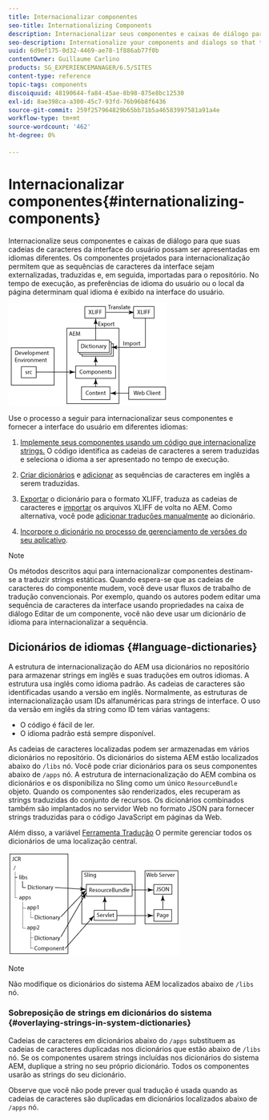 ```yaml
---
title: Internacionalizar componentes
seo-title: Internationalizing Components
description: Internacionalizar seus componentes e caixas de diálogo para que suas cadeias de caracteres da interface do usuário possam ser apresentadas em diferentes idiomas
seo-description: Internationalize your components and dialogs so that their UI strings can be presented in different languages
uuid: 6d9ef175-0d32-4469-ae78-1f886ab77f0b
contentOwner: Guillaume Carlino
products: SG_EXPERIENCEMANAGER/6.5/SITES
content-type: reference
topic-tags: components
discoiquuid: 48190644-fa84-45ae-8b98-875e8bc12530
exl-id: 8ae398ca-a300-45c7-93fd-76b96b8f6436
source-git-commit: 259f257964829b65bb71b5a46583997581a91a4e
workflow-type: tm+mt
source-wordcount: '462'
ht-degree: 0%

---
```


# Internacionalizar componentes{#internationalizing-components}

Internacionalize seus componentes e caixas de diálogo para que suas cadeias de caracteres da interface do usuário possam ser apresentadas em idiomas diferentes. Os componentes projetados para internacionalização permitem que as sequências de caracteres da interface sejam externalizadas, traduzidas e, em seguida, importadas para o repositório. No tempo de execução, as preferências de idioma do usuário ou o local da página determinam qual idioma é exibido na interface do usuário.

![chlimage_1-9](assets/chlimage_1-9a.png)

Use o processo a seguir para internacionalizar seus componentes e fornecer a interface do usuário em diferentes idiomas:

1. [Implemente seus componentes usando um código que internacionalize strings.](/help/sites-developing/i18n-dev.md) O código identifica as cadeias de caracteres a serem traduzidas e seleciona o idioma a ser apresentado no tempo de execução.
1. [Criar dicionários](/help/sites-developing/i18n-translator.md#creating-a-dictionary) e [adicionar](/help/sites-developing/i18n-translator.md#adding-changing-and-removing-strings) as sequências de caracteres em inglês a serem traduzidas.

1. [Exportar](/help/sites-developing/i18n-translator.md#exporting-a-dictionary) o dicionário para o formato XLIFF, traduza as cadeias de caracteres e [importar](/help/sites-developing/i18n-translator.md#importing-a-dictionary) os arquivos XLIFF de volta no AEM. Como alternativa, você pode [adicionar traduções manualmente](/help/sites-developing/i18n-translator.md#editing-translated-strings) ao dicionário.

1. [Incorpore o dicionário no processo de gerenciamento de versões do seu aplicativo](/help/sites-developing/i18n-translator.md#publishing-dictionaries).

>[!NOTE]
>
>Os métodos descritos aqui para internacionalizar componentes destinam-se a traduzir strings estáticas. Quando espera-se que as cadeias de caracteres do componente mudem, você deve usar fluxos de trabalho de tradução convencionais. Por exemplo, quando os autores podem editar uma sequência de caracteres da interface usando propriedades na caixa de diálogo Editar de um componente, você não deve usar um dicionário de idioma para internacionalizar a sequência.

## Dicionários de idiomas {#language-dictionaries}

A estrutura de internacionalização do AEM usa dicionários no repositório para armazenar strings em inglês e suas traduções em outros idiomas. A estrutura usa inglês como idioma padrão. As cadeias de caracteres são identificadas usando a versão em inglês. Normalmente, as estruturas de internacionalização usam IDs alfanuméricas para strings de interface. O uso da versão em inglês da string como ID tem várias vantagens:

* O código é fácil de ler.
* O idioma padrão está sempre disponível.

As cadeias de caracteres localizadas podem ser armazenadas em vários dicionários no repositório. Os dicionários do sistema AEM estão localizados abaixo do `/libs` nó. Você pode criar dicionários para os seus componentes abaixo de `/apps` nó. A estrutura de internacionalização do AEM combina os dicionários e os disponibiliza no Sling como um único `ResourceBundle` objeto. Quando os componentes são renderizados, eles recuperam as strings traduzidas do conjunto de recursos. Os dicionários combinados também são implantados no servidor Web no formato JSON para fornecer strings traduzidas para o código JavaScript em páginas da Web.

Além disso, a variável [Ferramenta Tradução](/help/sites-developing/i18n-translator.md) O permite gerenciar todos os dicionários de uma localização central.

![chlimage_1-10](assets/chlimage_1-10a.png)

>[!NOTE]
>
>Não modifique os dicionários do sistema AEM localizados abaixo de `/libs` nó.

### Sobreposição de strings em dicionários do sistema {#overlaying-strings-in-system-dictionaries}

Cadeias de caracteres em dicionários abaixo do `/apps` substituem as cadeias de caracteres duplicadas nos dicionários que estão abaixo de `/libs` nó. Se os componentes usarem strings incluídas nos dicionários do sistema AEM, duplique a string no seu próprio dicionário. Todos os componentes usarão as strings do seu dicionário.

Observe que você não pode prever qual tradução é usada quando as cadeias de caracteres são duplicadas em dicionários localizados abaixo de `/apps` nó.
